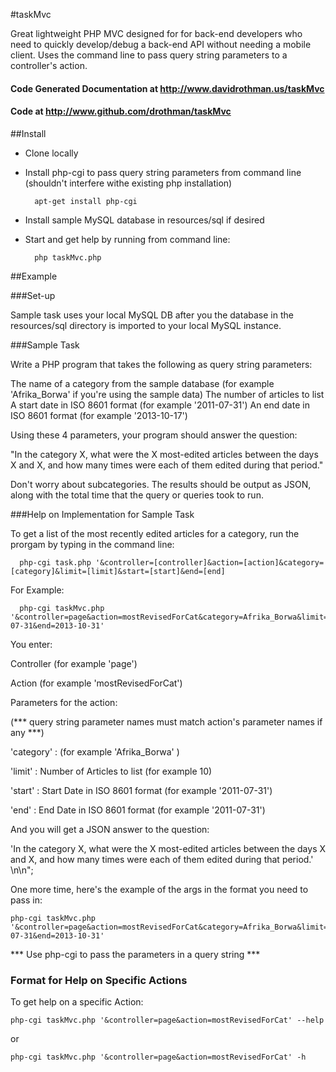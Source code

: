 #taskMvc

Great lightweight PHP MVC designed for for back-end developers who need to quickly develop/debug a back-end API without needing a mobile client.
Uses the command line to pass query string parameters to a controller's action.

#### Code Generated Documentation at http://www.davidrothman.us/taskMvc  

#### Code at http://www.github.com/drothman/taskMvc 

##Install
* Clone locally 

* Install php-cgi to pass query string parameters from command line (shouldn't interfere withe existing php installation)

        apt-get install php-cgi

* Install sample MySQL database in resources/sql if desired

* Start and get help by running from command line:

        php taskMvc.php



##Example

###Set-up

Sample task uses your local MySQL DB after you the database in the resources/sql 
directory is imported to your local MySQL instance. 


###Sample Task

Write a PHP program that takes the following as query string parameters:

The name of a category from the sample database (for example 'Afrika_Borwa' if you're using the sample data)
The number of articles to list
A start date in ISO 8601 format (for example '2011-07-31')
An end date in ISO 8601 format (for example '2013-10-17')

Using these 4 parameters, your program should answer the question: 

"In the category X, what were the X most-edited articles between the days X and X, 
and how many times were each of them edited during that period." 

Don't worry about subcategories. 
The results should be output as JSON, along with the total time that the query or queries took to run.

###Help on Implementation for Sample Task

To get a list of the most recently edited articles for a category,
run the prorgam by typing in the command line:

      php-cgi task.php '&controller=[controller]&action=[action]&category=[category]&limit=[limit]&start=[start]&end=[end]

For Example:

      php-cgi taskMvc.php '&controller=page&action=mostRevisedForCat&category=Afrika_Borwa&limit=10&start=2011-07-31&end=2013-10-31'

You enter:

Controller (for example 'page')

Action (for example 'mostRevisedForCat')

Parameters for the action: 

(*** query string parameter names must match action's parameter names if any ***)

'category' : (for example 'Afrika_Borwa' )

'limit' : Number of Articles to list (for example 10)

'start' : Start Date in ISO 8601 format (for example '2011-07-31')

'end' : End Date in ISO 8601 format (for example '2011-07-31')


And you will get a JSON answer to the question:

'In the category X, what were the X most-edited articles between the
days X and X, and how many times were each of them edited during
that period.' \n\n";

One more time, here's the example of the args in the format you need to pass in:

    php-cgi taskMvc.php '&controller=page&action=mostRevisedForCat&category=Afrika_Borwa&limit=10&start=2011-07-31&end=2013-10-31'

*** Use php-cgi to pass the parameters in a query string ***

### Format for Help on Specific Actions
To get help on a specific Action:

    php-cgi taskMvc.php '&controller=page&action=mostRevisedForCat' --help

or 

    php-cgi taskMvc.php '&controller=page&action=mostRevisedForCat' -h
